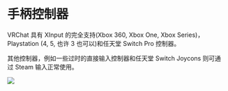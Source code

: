 # 手柄控制器

VRChat 具有 XInput 的完全支持(Xbox 360, Xbox One, Xbox Series)，Playstation (4, 5, 也许 3 也可以)和任天堂 Switch Pro 控制器。

其他控制器，例如一些过时的直接输入控制器和任天堂 Switch Joycons 则可通过 Steam 输入正常使用。

![]("")
